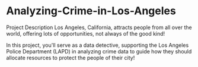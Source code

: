 # Analyzing-Crime-in-Los-Angeles
Project Description
Los Angeles, California, attracts people from all over the world, offering lots of opportunities, not always of the good kind!

In this project, you'll serve as a data detective, supporting the Los Angeles Police Department (LAPD) in analyzing crime data to guide how they should allocate resources to protect the people of their city!

